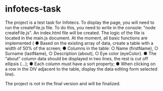 # infotecs-task
The project is a test task for Infotecs. To display the page, you will need to run the createFile.js file. To do this, you need to write in the console: "node createFile.js". An index.html file will be created. The logic of the file is located in the main.js document. At the moment, all basic functions are implemented (
● Based on the existing array of data, create a table with a width of 50% of the screen;
● Columns in the table:
    ○
    Name (firstName),
    ○
    Surname (lastName),
    ○
    Description (about),
    ○
    Eye color (eyeColor).
● The “about” column data should be displayed in two lines, the rest is cut off
ellipsis (...);
● Each column must have a sort property;
● When clicking on a row in the DIV adjacent to the table, display the data editing form
selected line).

The project is not in the final version and will be finalized.
